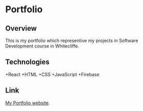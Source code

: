 # Portfolio



## Overview
This is my portfolio which representive my projects in Software Development course in Whitecliffe.

## Technologies
+React
+HTML
+CSS
+JavaScript
+Firebase

## Link
[My Portfolio website](https://portfolio-2f0a8.web.app/).
